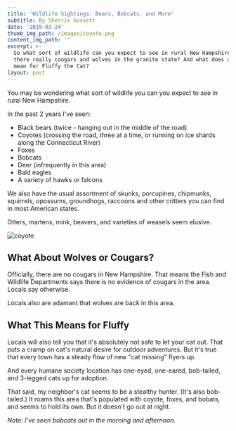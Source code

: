 ```yaml
---
title: 'Wildlife Sightings: Bears, Bobcats, and More'
subtitle: By Sherrie Gossett
date: '2019-03-24'
thumb_img_path: /images/coyote.png
content_img_path: ''
excerpt: >-
  So what sort of wildlife can you expect to see in rural New Hampshire? Are
  there really cougars and wolves in the granite state? And what does all this
  mean for Fluffy the Cat?
layout: post
---
```

You may be wondering what sort of wildlife you can you expect to see in rural New Hampshire.

 In the past 2 years I've seen: 

* Black bears (twice - hanging out in the middle of the road)
* Coyotes (crossing the road, three at a time, or running on ice shards along the Connecticut River)
* Foxes
* Bobcats
* Deer (infrequently in this area)
* Bald eagles
* A variety of hawks or falcons

We also have the usual assortment of skunks, porcupines, chipmunks, squirrels, opossums, groundhogs, raccoons and other critters you can find in most American states. 

Otters, martens, mink, beavers, and varieties of weasels seem elusive. 

![coyote](https://res.cloudinary.com/icecloud7/image/upload/w_auto,f_auto,q_auto/v1570511812/ruralnh/coyote_nslzqu.png)


## What About Wolves or Cougars?

Officially, there are no cougars in New Hampshire. That means the Fish and Wildlife Departments says there is no evidence of cougars in the area. Locals say otherwise. 

Locals also are adamant that wolves are back in this area. 

## What This Means for Fluffy

Locals will also tell you that it's absolutely not safe to let your cat out. That puts a cramp on cat's natural desire for outdoor adventures. But it's true that every town has a steady flow of new "cat missing" flyers up. 

And every humane society location has one-eyed, one-eared, bob-tailed, and 3-legged cats up for adoption.

That said, my neighbor's cat seems to be a stealthy hunter. (It's also bob-tailed.) It roams this area that's populated with coyote, foxes, and bobats, and seems to hold its own. But it doesn't go out at night. 

_Note: I've seen bobcats out in the morning and afternoon._
